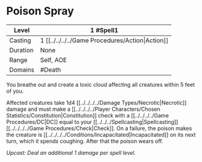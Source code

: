 # Poison Spray

| Level     | 1 #Spell1                                        |
| --------- | ------------------------------------------------ |
| Casting   | 1 [[../../../../Game Procedures/Action\|Action]] |
| Duration  | None                                             |
| Range     | Self, AOE                                        |
| Domains   | #Death                                           |

You breathe out and create a toxic cloud affecting all creatures within 5 feet of you. 

Affected creatures take 1d4 [[../../../../Damage Types/Necrotic\|Necrotic]] damage and must make a [[../../../../Player Characters/Chosen Statistics/Constitution\|Constitution]] check with a [[../../../../Game Procedures/DC\|DC]] equal to your [[../../../Spellcasting\|Spellcasting]] [[../../../../Game Procedures/Check\|Check]]. On a failure, the poison makes the creature is [[../../../../Conditions/Incapacitated\|Incapacitated]] on its next turn, which it spends coughing. After that the poison wears off.

*Upcast: Deal an additional 1 damage per spell level.*